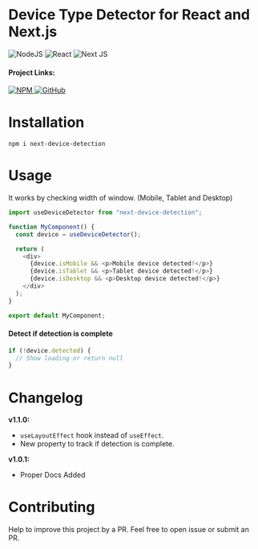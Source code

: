 # Device Type Detector for React and Next.js

![NodeJS](https://img.shields.io/badge/node.js-6DA55F?style=for-the-badge&logo=node.js&logoColor=white) ![React](https://img.shields.io/badge/react-%2320232a.svg?style=for-the-badge&logo=react&logoColor=%2361DAFB) ![Next JS](https://img.shields.io/badge/Next-black?style=for-the-badge&logo=next.js&logoColor=white)

#### Project Links:

<a href="https://www.npmjs.com/package/next-device-detection"> ![NPM](https://img.shields.io/badge/NPM-%23CB3837.svg?style=for-the-badge&logo=npm&logoColor=white) </a>
<a href="https://github.com/nishantshah977/next-device-detection"> ![GitHub](https://img.shields.io/badge/github-%23121011.svg?style=for-the-badge&logo=github&logoColor=white) </a>

# Installation

```
npm i next-device-detection
```

# Usage

It works by checking width of window. (Mobile, Tablet and Desktop)

```js
import useDeviceDetector from "next-device-detection";

function MyComponent() {
  const device = useDeviceDetector();

  return (
    <div>
      {device.isMobile && <p>Mobile device detected!</p>}
      {device.isTablet && <p>Tablet device detected!</p>}
      {device.isDesktop && <p>Desktop device detected!</p>}
    </div>
  );
}

export default MyComponent;
```

#### Detect if detection is complete

```js
if (!device.detected) {
  // Show loading or return null
}
```

# Changelog

**v1.1.0:**

- `useLayoutEffect` hook instead of `useEffect`.
- New property to track if detection is complete.

**v1.0.1:**

- Proper Docs Added

# Contributing

Help to improve this project by a PR. Feel free to open issue or submit an PR.
